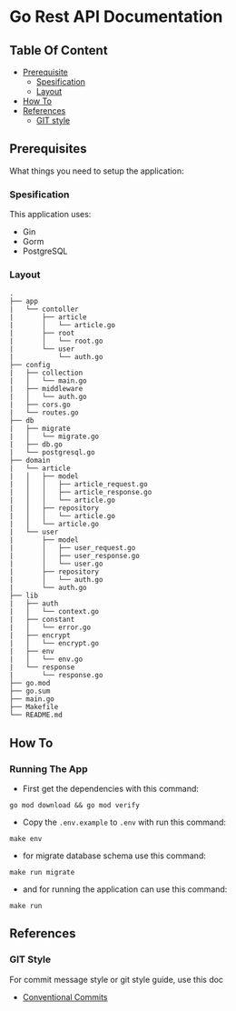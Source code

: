 # Go Rest API Documentation

## Table Of Content
- [Prerequisite](#prerequisites)
  - [Spesification](#spesification)
  - [Layout](#layout)
- [How To](#how-to)
- [References](#references)
  - [GIT style](#git-style)


## Prerequisites
What things you need to setup the application:

### Spesification
This application uses:
- Gin
- Gorm
- PostgreSQL

### Layout
```
.
├── app
|   └── contoller
|       ├── article
|       │   └── article.go
|       ├── root
|       │   └── root.go
|       └── user
|           └── auth.go
├── config
|   ├── collection
|   │   └── main.go
|   ├── middleware
|   │   └── auth.go
|   ├── cors.go
|   └── routes.go
├── db
|   ├── migrate
|   │   └── migrate.go
|   ├── db.go
|   └── postgresql.go
├── domain
|   └── article
|   │   ├── model
|   │   │   ├── article_request.go
|   │   │   ├── article_response.go
|   │   │   └── article.go
|   │   ├── repository
|   │   │   └── article.go
|   │   └── article.go
|   └── user
|       ├── model
|       │   ├── user_request.go
|       │   ├── user_response.go
|       │   └── user.go
|       ├── repository
|       │   └── auth.go
|       └── auth.go
├── lib
|   ├── auth
|   │   └── context.go
|   ├── constant
|   │   └── error.go
|   ├── encrypt
|   │   └── encrypt.go
|   ├── env
|   │   └── env.go
|   └── response
|       └── response.go
├── go.mod
├── go.sum
├── main.go
├── Makefile
└── README.md
```

## How To
### Running The App
- First get the dependencies with this command:
```shell
go mod download && go mod verify
```

- Copy the `.env.example` to `.env` with run this command:
```shell
make env
```

- for migrate database schema use this command:
```shell
make run migrate
```

- and for running the application can use this command:
```shell
make run
```

## References
### GIT Style
For commit message style or git style guide, use this doc
- [Conventional Commits](https://www.conventionalcommits.org/en/v1.0.0/)